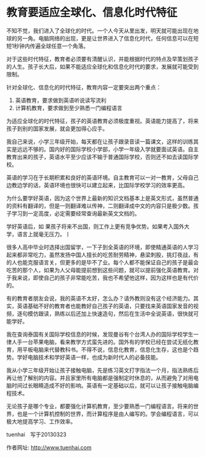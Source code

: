 # 教育要适应全球化、信息化时代特征 

不知不觉，我们进入了全球化的时代。一个人今天从里出发，明天就可能出现在地球的另一角。电脑网络的出现，更是让世界进入了信息化时代，任何信息可以在短短1秒钟内传遍全球任意一个角落。

对于这些时代特征，教育者必须要有清醒认识，并能根据时代的特点及早策划孩子的人生。孩子长大后，如果不能适应全球化和信息化时代的要求，发展就可能受到限制。

针对全球化、信息化的时代特征，教育内容一定要突出两个重点：

1. 英语教育，要求做到英语听说读写流利
2. 计算机教育，要求做到至少熟悉一门编程语言


为适应全球化的时代特征，孩子的英语教育必须极度重视。英语能力提高了，将来孩子到别的国家发展，就会更加得心应手。

我自己来说，小学三年级开始，每天都在让孩子跟录音读一篇课文，这样的训练其实是远远不够的。国内好的国际学校小学部，小学一年级入学就要面试英语。自主教育出来的孩子，英语水平至少应该不输于普通国际学校，否则还不如去读国际学校。

英语的学习在于长期积累和良好的英语环境。自主教育可以一对一教育，父母自己边教边学的话，英语环境也很快可以建立起来，比国际学校学习的效率更高。

为什么要学好英语，因为这个世界上最新的知识文档基本上是英文形式，虽然普通的资料有翻译的，但是一则翻译难以传神，二则翻译成中文的内容只是极少数。孩子学习到一定高度，必定需要经常查询最新英文文档的。

学好英语后，如 果孩子将来不出国，则工作上更有竞争优势。如果考入国外大学，语言上就毫无压力。丨

很多人高中毕业时选择出国留学，一下子到全英语的环境，即使精通英语的人学习起来都非常吃力，虽然发扬中国人擅长的吃苦耐劳精神，悬梁刺股，挑灯夜战，有的人也能克服语言关，但更多的是毕不了业。每个人都不能保证自己的孩子是最会吃苦的那个人，如果为人父母能提前想到这些问题，就可以提前强化英语教育。对于我来说，即使自己的孩子非常能吃苦，我也不希望他这样，因为这样也是有代价的。

有的教育者朋友会说，我的英语不太好，怎么办？请外教则没有这个经济能力。其实，英语基础不好的教育者也能教好自己孩子的英语，只要找来英语国家发音的视频，逐句模仿跟读，熟练以后还加上快速造句，然后在生活中全说英语，很快就可能学好。

我在查询泰国有关国际学校信息的时候，发现曼谷有个台湾人办的国际学校学生一律人手一台苹果电脑，看来教学方式蛮先进的。国外有的学校已经在尝试无纸化教育，用平板电脑来代替教科书。不得不说，信息化教育，信息化生存，这也是个趋势。学好电脑技术和学好英语一样，也成为新时代人的必备技能。

我从小学三年级开始让孩子接触电脑，先是练习英文打字指法一个月，指法熟练后再让他了解别的内容。并且家里所有电脑都是强制定时休息的，从而避免了对用电脑时间过长眼睛造成不好的影响。英语有一定基础以后，就可以让孩子接触电脑编程技术。

无论孩子是哪个专业，都要强化计算机教育，至少要熟悉一门编程语言。将来的世界，也是一个计算机控制的世界，而计算程序是由人编写的。学会编程语言，可以极大地提高学习、工作效率。


tuenhai　写于20130323


作者网址:   http://www.tuenhai.com